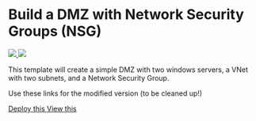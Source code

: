 # Build a DMZ with Network Security Groups (NSG)

<a href="https://portal.azure.com/#create/Microsoft.Template/uri/https%3A%2F%2Fraw.githubusercontent.com%2FAzure%2Fazure-quickstart-templates%2Fmaster%2F301-dmz-nsg-2vms%2Fazuredeploy.json" target="_blank">
    <img src="http://azuredeploy.net/deploybutton.png"/>
</a>
<a href="http://armviz.io/#/?load=https%3A%2F%2Fraw.githubusercontent.com%2FAzure%2Fazure-quickstart-templates%2Fmaster%2F301-dmz-nsg-2vms%2Fazuredeploy.json" target="_blank">
    <img src="http://armviz.io/visualizebutton.png"/>
</a>

This template will create a simple DMZ with two windows servers, a VNet with two subnets, and a Network Security Group. 

Use these links for the modified version (to be cleaned up!)

<a href="https://portal.azure.com/#create/Microsoft.Template/uri/https%3A%2F%2Fraw.githubusercontent.com%2FSystemsEngineering-Software%2Fazure-quickstart-templates%2FawSE%2F301-dmz-nsg-1iissql%2Fazuredeploy.json" target="_blank">
    Deploy this
</a>

<a href="http://armviz.io/#/?load=https%3A%2F%2Fraw.githubusercontent.com%2FSystemsEngineering-Software%2Fazure-quickstart-templates%2FawSE%2F301-dmz-nsg-1iissql%2Fazuredeploy.json" target="_blank">
    View this
</a>
